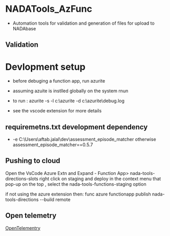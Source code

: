 
# NADATools_AzFunc

- Automation tools for validation and generation of files for upload to NADAbase

## Validation

# Devlopment setup

- before debuging a function app, run azurite
- assuming azuite is instlled globally on the system rnun

- to run : azurite -s -l c:\azurite -d c:\azurite\debug.log
- see the vscode extension for more details

## requiremetns.txt development dependency

- -e C:\\Users\\aftab.jalal\\dev\\assessment_episode_matcher
otherwise 
assessment_episode_matcher==0.5.7

## Pushing to cloud

 Open the VsCode Azure Extn and Expand - Function App> nada-tools-directions-slots
 right click on staging and deploy
 in the context menu that pop-up on the top , select the nada-tools-functions-staging option

if not using the azure extension then:
func azure functionapp publish nada-tools-directions --build remote

## Open telemetry

[OpenTelementry](https://github.com/Azure/azure-sdk-for-python/tree/main/sdk/monitor/azure-monitor-opentelemetry/samples/loggig)
